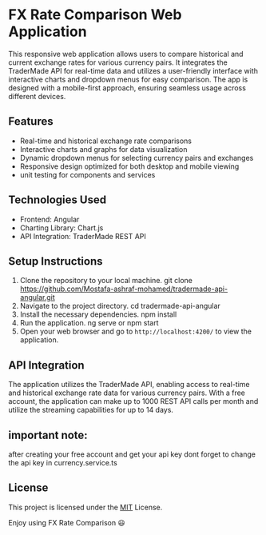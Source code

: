# FX Rate Comparison Web Application

This responsive web application allows users to compare historical and current exchange rates for various currency pairs. It integrates the TraderMade API for real-time data and utilizes a user-friendly interface with interactive charts and dropdown menus for easy comparison. The app is designed with a mobile-first approach, ensuring seamless usage across different devices.

## Features

- Real-time and historical exchange rate comparisons
- Interactive charts and graphs for data visualization
- Dynamic dropdown menus for selecting currency pairs and exchanges
- Responsive design optimized for both desktop and mobile viewing
- unit testing for components and services

## Technologies Used

- Frontend: Angular
- Charting Library: Chart.js
- API Integration: TraderMade REST API

## Setup Instructions

1. Clone the repository to your local machine.
git clone https://github.com/Mostafa-ashraf-mohamed/tradermade-api-angular.git
2. Navigate to the project directory.
cd tradermade-api-angular
3. Install the necessary dependencies.
npm install
4. Run the application.
ng serve or npm start
5. Open your web browser and go to `http://localhost:4200/` to view the application.

## API Integration

The application utilizes the TraderMade API, enabling access to real-time and historical exchange rate data for various currency pairs. With a free account, the application can make up to 1000 REST API calls per month and utilize the streaming capabilities for up to 14 days.

## important note: 
after creating your free account and get your api key dont forget to change the api key in currency.service.ts

## License

This project is licensed under the [MIT](https://opensource.org/licenses/MIT) License.

Enjoy using FX Rate Comparison 😃
